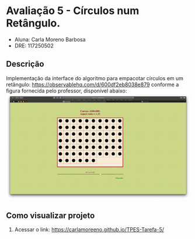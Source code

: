 # Avaliação 5 - Círculos num Retângulo.
- Aluna: Carla Moreno Barbosa
- DRE: 117250502

## Descrição
Implementação da interface do algoritmo para empacotar círculos em um retângulo: https://observablehq.com/d/600df2eb8038e879 conforme a figura fornecida pelo professor, disponível abaixo:
![alt text](https://github.com/carlamoreeno/TPES-Tarefa-5/blob/master/imagem/imagemReferencia.png?raw=true)

## Como visualizar projeto
1. Acessar o link: https://carlamoreeno.github.io/TPES-Tarefa-5/
